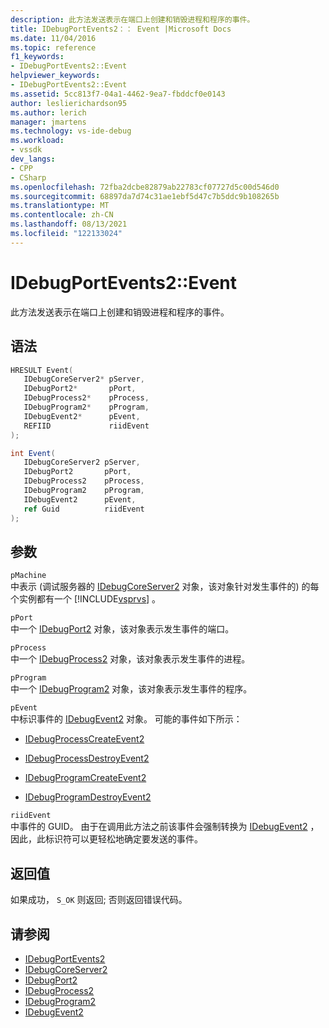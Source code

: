 ```yaml
---
description: 此方法发送表示在端口上创建和销毁进程和程序的事件。
title: IDebugPortEvents2：： Event |Microsoft Docs
ms.date: 11/04/2016
ms.topic: reference
f1_keywords:
- IDebugPortEvents2::Event
helpviewer_keywords:
- IDebugPortEvents2::Event
ms.assetid: 5cc813f7-04a1-4462-9ea7-fbddcf0e0143
author: leslierichardson95
ms.author: lerich
manager: jmartens
ms.technology: vs-ide-debug
ms.workload:
- vssdk
dev_langs:
- CPP
- CSharp
ms.openlocfilehash: 72fba2dcbe82879ab22783cf07727d5c00d546d0
ms.sourcegitcommit: 68897da7d74c31ae1ebf5d47c7b5ddc9b108265b
ms.translationtype: MT
ms.contentlocale: zh-CN
ms.lasthandoff: 08/13/2021
ms.locfileid: "122133024"
---
```

# <a name="idebugportevents2event"></a>IDebugPortEvents2::Event
此方法发送表示在端口上创建和销毁进程和程序的事件。

## <a name="syntax"></a>语法

```cpp
HRESULT Event(
   IDebugCoreServer2* pServer,
   IDebugPort2*       pPort,
   IDebugProcess2*    pProcess,
   IDebugProgram2*    pProgram,
   IDebugEvent2*      pEvent,
   REFIID             riidEvent
);
```

```csharp
int Event(
   IDebugCoreServer2 pServer,
   IDebugPort2       pPort,
   IDebugProcess2    pProcess,
   IDebugProgram2    pProgram,
   IDebugEvent2      pEvent,
   ref Guid          riidEvent
);
```

## <a name="parameters"></a>参数
`pMachine`\
中表示 (调试服务器的 [IDebugCoreServer2](../../../extensibility/debugger/reference/idebugcoreserver2.md) 对象，该对象针对发生事件的) 的每个实例都有一个 [!INCLUDE[vsprvs](../../../code-quality/includes/vsprvs_md.md)] 。

`pPort`\
中一个 [IDebugPort2](../../../extensibility/debugger/reference/idebugport2.md) 对象，该对象表示发生事件的端口。

`pProcess`\
中一个 [IDebugProcess2](../../../extensibility/debugger/reference/idebugprocess2.md) 对象，该对象表示发生事件的进程。

`pProgram`\
中一个 [IDebugProgram2](../../../extensibility/debugger/reference/idebugprogram2.md) 对象，该对象表示发生事件的程序。

`pEvent`\
中标识事件的 [IDebugEvent2](../../../extensibility/debugger/reference/idebugevent2.md) 对象。 可能的事件如下所示：

- [IDebugProcessCreateEvent2](../../../extensibility/debugger/reference/idebugprocesscreateevent2.md)

- [IDebugProcessDestroyEvent2](../../../extensibility/debugger/reference/idebugprocessdestroyevent2.md)

- [IDebugProgramCreateEvent2](../../../extensibility/debugger/reference/idebugprogramcreateevent2.md)

- [IDebugProgramDestroyEvent2](../../../extensibility/debugger/reference/idebugprogramdestroyevent2.md)

`riidEvent`\
中事件的 GUID。 由于在调用此方法之前该事件会强制转换为 [IDebugEvent2](../../../extensibility/debugger/reference/idebugevent2.md) ，因此，此标识符可以更轻松地确定要发送的事件。

## <a name="return-value"></a>返回值
 如果成功， `S_OK` 则返回; 否则返回错误代码。

## <a name="see-also"></a>请参阅
- [IDebugPortEvents2](../../../extensibility/debugger/reference/idebugportevents2.md)
- [IDebugCoreServer2](../../../extensibility/debugger/reference/idebugcoreserver2.md)
- [IDebugPort2](../../../extensibility/debugger/reference/idebugport2.md)
- [IDebugProcess2](../../../extensibility/debugger/reference/idebugprocess2.md)
- [IDebugProgram2](../../../extensibility/debugger/reference/idebugprogram2.md)
- [IDebugEvent2](../../../extensibility/debugger/reference/idebugevent2.md)

